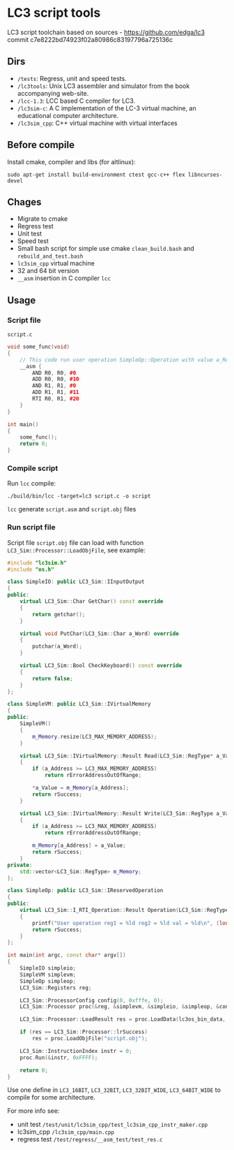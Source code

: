 # LC3 script tools

LC3 script toolchain based on sources - https://github.com/edga/lc3 commit c7e8222bd74923f02a80986c83197796a725136c

## Dirs

* `/tests`: Regress, unit and speed tests.
* `/lc3tools`: Unix LC3 assembler and simulator from the book accompanying web-site.
* `/lcc-1.3`: LCC based C compiler for LC3.
* `/lc3sim-c`: A C implementation of the LC-3 virtual machine, an educational computer architecture.
* `/lc3sim_cpp`: C++ virtual machine with virtual interfaces

## Before compile

Install cmake, compiler and libs (for altlinux):

`sudo apt-get install build-environment ctest gcc-c++ flex libncurses-devel`

## Chages

* Migrate to cmake
* Regress test
* Unit test
* Speed test
* Small bash script for simple use cmake `clean_build.bash` and `rebuild_and_test.bash`
* `lc3sim_cpp` virtual machine
* 32 and 64 bit version
* `__asm` insertion in C compiler `lcc`

## Usage

### Script file

`script.c`
```c++
void some_func(void)
{
    // This code run user operation SimpleOp::Operation with value a_RegValue1 = 10, a_RegValue2 = 11, a_Value = 20
    __asm {
        AND R0, R0, #0
        ADD R0, R0, #10
        AND R1, R1, #0
        ADD R1, R1, #11
        RTI R0, R1, #20
    }
}

int main()
{
    some_func();
    return 0;
}
```

### Compile script

Run `lcc` compile:

`./build/bin/lcc -target=lc3 script.c -o script`

`lcc` generate `script.asm` and `script.obj` files

### Run script file

Script file `script.obj` file can load with function ```LC3_Sim::Processor::LoadObjFile```, see example:

```c++
#include "lc3sim.h"
#include "os.h"

class SimpleIO: public LC3_Sim::IInputOutput
{
public:
    virtual LC3_Sim::Char GetChar() const override
    {
        return getchar();
    }

    virtual void PutChar(LC3_Sim::Char a_Word) override
    {
        putchar(a_Word);
    }

    virtual LC3_Sim::Bool CheckKeyboard() const override
    {
        return false;
    }
};

class SimpleVM: public LC3_Sim::IVirtualMemory
{
public:
    SimpleVM()
    {
        m_Memory.resize(LC3_MAX_MEMORY_ADDRESS);
    }

    virtual LC3_Sim::IVirtualMemory::Result Read(LC3_Sim::RegType* a_Value, LC3_Sim::AddressType a_Address) const override
    {
        if (a_Address >= LC3_MAX_MEMORY_ADDRESS)
            return rErrorAddressOutOfRange;

        *a_Value = m_Memory[a_Address];
        return rSuccess;
    }

    virtual LC3_Sim::IVirtualMemory::Result Write(LC3_Sim::RegType a_Value, LC3_Sim::AddressType a_Address) override
    {
        if (a_Address >= LC3_MAX_MEMORY_ADDRESS)
            return rErrorAddressOutOfRange;

        m_Memory[a_Address] = a_Value;
        return rSuccess;
    }
private:
    std::vector<LC3_Sim::RegType> m_Memory;
};

class SimpleOp: public LC3_Sim::IReservedOperation
{
public:
    virtual LC3_Sim::I_RTI_Operation::Result Operation(LC3_Sim::RegType a_RegValue1, LC3_Sim::RegType a_RegValue2, LC3_Sim::RegType a_Value) override
    {
        printf("User operation reg1 = %ld reg2 = %ld val = %ld\n", (long int)a_RegValue1, (long int)a_RegValue2, (long int)a_Value);
        return rSuccess;
    }
};

int main(int argc, const char* argv[])
{
    SimpleIO simpleio;
    SimpleVM simplevm;
    SimpleOp simpleop;
    LC3_Sim::Registers reg;

    LC3_Sim::ProcessorConfig config(0, 0xfffe, 0);
    LC3_Sim::Processor proc(&reg, &simplevm, &simpleio, &simpleop, &config);

    LC3_Sim::Processor::LoadResult res = proc.LoadData(lc3os_bin_data, lc3os_bin_data_len);

    if (res == LC3_Sim::Processor::lrSuccess)
        res = proc.LoadObjFile("script.obj");

    LC3_Sim::InstructionIndex instr = 0;
    proc.Run(&instr, 0xFFFF);

    return 0;
}

```

Use one define in `LC3_16BIT`, `LC3_32BIT`, `LC3_32BIT_WIDE`, `LC3_64BIT_WIDE` to compile for some architecture.

For more info see:

* unit test `/test/unit/lc3sim_cpp/test_lc3sim_cpp_instr_maker.cpp`
* lc3sim_cpp `/lc3sim_cpp/main.cpp`
* regress test `/test/regress/__asm_test/test_res.c`
